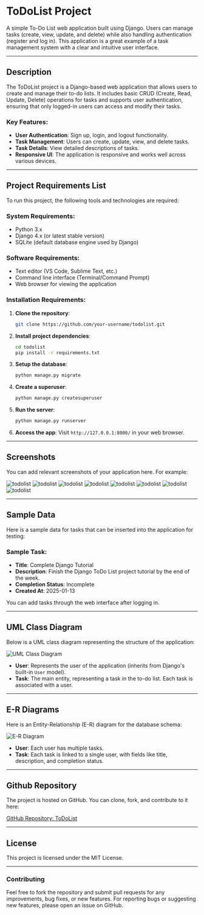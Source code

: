 # ToDoList Project

A simple To-Do List web application built using Django. Users can manage tasks (create, view, update, and delete) while also handling authentication (register and log in). This application is a great example of a task management system with a clear and intuitive user interface.

---

## **Description**

The ToDoList project is a Django-based web application that allows users to create and manage their to-do lists. It includes basic CRUD (Create, Read, Update, Delete) operations for tasks and supports user authentication, ensuring that only logged-in users can access and modify their tasks.

### **Key Features:**
- **User Authentication**: Sign up, login, and logout functionality.
- **Task Management**: Users can create, update, view, and delete tasks.
- **Task Details**: View detailed descriptions of tasks.
- **Responsive UI**: The application is responsive and works well across various devices.

---

## **Project Requirements List**

To run this project, the following tools and technologies are required:

### **System Requirements:**
- Python 3.x
- Django 4.x (or latest stable version)
- SQLite (default database engine used by Django)

### **Software Requirements:**
- Text editor (VS Code, Sublime Text, etc.)
- Command line interface (Terminal/Command Prompt)
- Web browser for viewing the application

### **Installation Requirements:**
1. **Clone the repository**:
   ```bash
   git clone https://github.com/your-username/todolist.git
   ```
2. **Install project dependencies**:
   ```bash
   cd todolist
   pip install -r requirements.txt
   ```

3. **Setup the database**:
   ```bash
   python manage.py migrate
   ```

4. **Create a superuser**:
   ```bash
   python manage.py createsuperuser
   ```

5. **Run the server**:
   ```bash
   python manage.py runserver
   ```

6. **Access the app**: 
   Visit `http://127.0.0.1:8000/` in your web browser.

---

## **Screenshots**

You can add relevant screenshots of your application here. For example:

![todolist](assets/todolist-screen1.png)
![todolist](assets/todolist-screen2.png)
![todolist](assets/todolist-screen3.png)
![todolist](assets/todolist-screen4.png)
![todolist](assets/todolist-screen5.png)
![todolist](assets/todolist-screen6.png)
![todolist](assets/todolist-screen7.png)
![todolist](assets/todolist-screen8.png)


---

## **Sample Data**

Here is a sample data for tasks that can be inserted into the application for testing:

### Sample Task:
- **Title**: Complete Django Tutorial
- **Description**: Finish the Django ToDo List project tutorial by the end of the week.
- **Completion Status**: Incomplete
- **Created At**: 2025-01-13

You can add tasks through the web interface after logging in.

---

## **UML Class Diagram**

Below is a UML class diagram representing the structure of the application:

![UML Class Diagram](diagrams/class_diagram.png)

- **User**: Represents the user of the application (inherits from Django's built-in `User` model).
- **Task**: The main entity, representing a task in the to-do list. Each task is associated with a user.

---

## **E-R Diagrams**

Here is an Entity-Relationship (E-R) diagram for the database schema:

![E-R Diagram](diagrams/er_diagram.png)

- **User**: Each user has multiple tasks.
- **Task**: Each task is linked to a single user, with fields like title, description, and completion status.

---

## **Github Repository**

The project is hosted on GitHub. You can clone, fork, and contribute to it here:

[GitHub Repository: ToDoList](https://github.com/EMMMABK/ToDo-List.git)

---

## **License**

This project is licensed under the MIT License.

---

### **Contributing**

Feel free to fork the repository and submit pull requests for any improvements, bug fixes, or new features. For reporting bugs or suggesting new features, please open an issue on GitHub.
